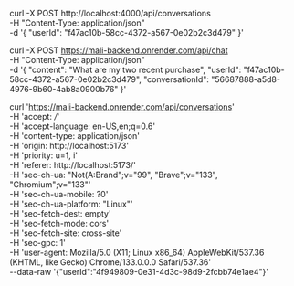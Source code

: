curl -X POST http://localhost:4000/api/conversations \
  -H "Content-Type: application/json" \
  -d '{
    "userId": "f47ac10b-58cc-4372-a567-0e02b2c3d479"
  }'


curl -X POST https://mali-backend.onrender.com/api/chat \
  -H "Content-Type: application/json" \
  -d '{
    "content": "What are my two recent purchase",
    "userId": "f47ac10b-58cc-4372-a567-0e02b2c3d479", 
    "conversationId": "56687888-a5d8-4976-9b60-4ab8a0900b76"
  }'



curl 'https://mali-backend.onrender.com/api/conversations' \
  -H 'accept: */*' \
  -H 'accept-language: en-US,en;q=0.6' \
  -H 'content-type: application/json' \
  -H 'origin: http://localhost:5173' \
  -H 'priority: u=1, i' \
  -H 'referer: http://localhost:5173/' \
  -H 'sec-ch-ua: "Not(A:Brand";v="99", "Brave";v="133", "Chromium";v="133"' \
  -H 'sec-ch-ua-mobile: ?0' \
  -H 'sec-ch-ua-platform: "Linux"' \
  -H 'sec-fetch-dest: empty' \
  -H 'sec-fetch-mode: cors' \
  -H 'sec-fetch-site: cross-site' \
  -H 'sec-gpc: 1' \
  -H 'user-agent: Mozilla/5.0 (X11; Linux x86_64) AppleWebKit/537.36 (KHTML, like Gecko) Chrome/133.0.0.0 Safari/537.36' \
  --data-raw '{"userId":"4f949809-0e31-4d3c-98d9-2fcbb74e1ae4"}'
